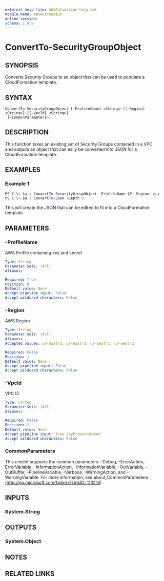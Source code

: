 ```yaml
---
external help file: AWSAutomation-help.xml
Module Name: AWSAutomation
online version:
schema: 2.0.0
---
```


# ConvertTo-SecurityGroupObject

## SYNOPSIS
Converts Security Groups to an object that can be used to populate a CloudFormation template.

## SYNTAX

```
ConvertTo-SecurityGroupObject [-ProfileName] <String> [[-Region] <String>] [[-VpcId] <String>]
 [<CommonParameters>]
```

## DESCRIPTION
This function takes an existing set of Security Groups contained in a VPC and outputs an object that can esily be converted into JSON for a CloudFormation template.

## EXAMPLES

### Example 1
```powershell
PS C:\> $a = ConvertTo-SecurityGroupObject -ProfileName $P -Region us-east-1 -VpcId $v
PS C:\> $a | ConvertTo-Json -Depth 8
```

This will create the JSON that can be edited to fit into a CloudFormation template.

## PARAMETERS

### -ProfileName
AWS Profile containing key and secret

```yaml
Type: String
Parameter Sets: (All)
Aliases:

Required: True
Position: 0
Default value: None
Accept pipeline input: False
Accept wildcard characters: False
```

### -Region
AWS Region

```yaml
Type: String
Parameter Sets: (All)
Aliases:
Accepted values: us-east-1, us-east-2, us-west-1, us-west-2

Required: False
Position: 1
Default value: None
Accept pipeline input: False
Accept wildcard characters: False
```

### -VpcId
VPC ID

```yaml
Type: String
Parameter Sets: (All)
Aliases:

Required: False
Position: 2
Default value: None
Accept pipeline input: True (ByPropertyName)
Accept wildcard characters: False
```

### CommonParameters
This cmdlet supports the common parameters: -Debug, -ErrorAction, -ErrorVariable, -InformationAction, -InformationVariable, -OutVariable, -OutBuffer, -PipelineVariable, -Verbose, -WarningAction, and -WarningVariable.
For more information, see about_CommonParameters (http://go.microsoft.com/fwlink/?LinkID=113216).

## INPUTS

### System.String

## OUTPUTS

### System.Object
## NOTES

## RELATED LINKS
